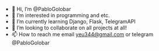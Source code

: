 - 👋 Hi, I’m @PabloGolobar
- 👀 I’m interested in programming and etc.
- 🌱 I’m currently learning Django, Flask, TelegramAPI
- 💞️ I’m looking to collaborate on all projects at all!
- 📫 How to reach me email yeu344@gmail.com or telegram @PabloGolobar

<!---
PabloGolobar/PabloGolobar is a ✨ special ✨ repository because its `README.md` (this file) appears on your GitHub profile.
You can click the Preview link to take a look at your changes.
--->
